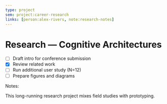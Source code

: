 ```yaml
---
type: project
sem: project:career-research
links: [person:alex-rivers, note:research-notes]
---
```


# Research — Cognitive Architectures

- [ ] Draft intro for conference submission
- [x] Review related work
- [ ] Run additional user study (N=12)
- [ ] Prepare figures and diagrams

Notes:

This long-running research project mixes field studies with prototyping.
